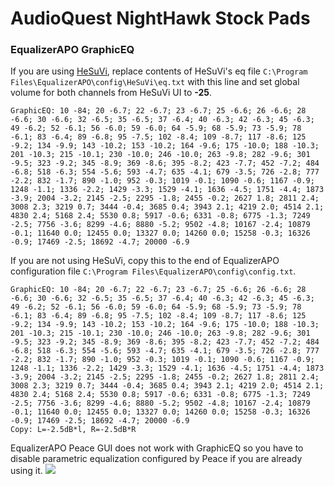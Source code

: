 # AudioQuest NightHawk Stock Pads
### EqualizerAPO GraphicEQ
If you are using [HeSuVi](https://sourceforge.net/projects/hesuvi/), replace contents of HeSuVi's eq file `C:\Program Files\EqualizerAPO\config\HeSuVi\eq.txt` with this line and set global volume for both channels from HeSuVi UI to **-25**.
```
GraphicEQ: 10 -84; 20 -6.7; 22 -6.7; 23 -6.7; 25 -6.6; 26 -6.6; 28 -6.6; 30 -6.6; 32 -6.5; 35 -6.5; 37 -6.4; 40 -6.3; 42 -6.3; 45 -6.3; 49 -6.2; 52 -6.1; 56 -6.0; 59 -6.0; 64 -5.9; 68 -5.9; 73 -5.9; 78 -6.1; 83 -6.4; 89 -6.8; 95 -7.5; 102 -8.4; 109 -8.7; 117 -8.6; 125 -9.2; 134 -9.9; 143 -10.2; 153 -10.2; 164 -9.6; 175 -10.0; 188 -10.3; 201 -10.3; 215 -10.1; 230 -10.0; 246 -10.0; 263 -9.8; 282 -9.6; 301 -9.5; 323 -9.2; 345 -8.9; 369 -8.6; 395 -8.2; 423 -7.7; 452 -7.2; 484 -6.8; 518 -6.3; 554 -5.6; 593 -4.7; 635 -4.1; 679 -3.5; 726 -2.8; 777 -2.2; 832 -1.7; 890 -1.0; 952 -0.3; 1019 -0.1; 1090 -0.6; 1167 -0.9; 1248 -1.1; 1336 -2.2; 1429 -3.3; 1529 -4.1; 1636 -4.5; 1751 -4.4; 1873 -3.9; 2004 -3.2; 2145 -2.5; 2295 -1.8; 2455 -0.2; 2627 1.8; 2811 2.4; 3008 2.3; 3219 0.7; 3444 -0.4; 3685 0.4; 3943 2.1; 4219 2.0; 4514 2.1; 4830 2.4; 5168 2.4; 5530 0.8; 5917 -0.6; 6331 -0.8; 6775 -1.3; 7249 -2.5; 7756 -3.6; 8299 -4.6; 8880 -5.2; 9502 -4.8; 10167 -2.4; 10879 -0.1; 11640 0.0; 12455 0.0; 13327 0.0; 14260 0.0; 15258 -0.3; 16326 -0.9; 17469 -2.5; 18692 -4.7; 20000 -6.9
```
If you are not using HeSuVi, copy this to the end of EqualizerAPO configuration file `C:\Program Files\EqualizerAPO\config\config.txt`.
```
GraphicEQ: 10 -84; 20 -6.7; 22 -6.7; 23 -6.7; 25 -6.6; 26 -6.6; 28 -6.6; 30 -6.6; 32 -6.5; 35 -6.5; 37 -6.4; 40 -6.3; 42 -6.3; 45 -6.3; 49 -6.2; 52 -6.1; 56 -6.0; 59 -6.0; 64 -5.9; 68 -5.9; 73 -5.9; 78 -6.1; 83 -6.4; 89 -6.8; 95 -7.5; 102 -8.4; 109 -8.7; 117 -8.6; 125 -9.2; 134 -9.9; 143 -10.2; 153 -10.2; 164 -9.6; 175 -10.0; 188 -10.3; 201 -10.3; 215 -10.1; 230 -10.0; 246 -10.0; 263 -9.8; 282 -9.6; 301 -9.5; 323 -9.2; 345 -8.9; 369 -8.6; 395 -8.2; 423 -7.7; 452 -7.2; 484 -6.8; 518 -6.3; 554 -5.6; 593 -4.7; 635 -4.1; 679 -3.5; 726 -2.8; 777 -2.2; 832 -1.7; 890 -1.0; 952 -0.3; 1019 -0.1; 1090 -0.6; 1167 -0.9; 1248 -1.1; 1336 -2.2; 1429 -3.3; 1529 -4.1; 1636 -4.5; 1751 -4.4; 1873 -3.9; 2004 -3.2; 2145 -2.5; 2295 -1.8; 2455 -0.2; 2627 1.8; 2811 2.4; 3008 2.3; 3219 0.7; 3444 -0.4; 3685 0.4; 3943 2.1; 4219 2.0; 4514 2.1; 4830 2.4; 5168 2.4; 5530 0.8; 5917 -0.6; 6331 -0.8; 6775 -1.3; 7249 -2.5; 7756 -3.6; 8299 -4.6; 8880 -5.2; 9502 -4.8; 10167 -2.4; 10879 -0.1; 11640 0.0; 12455 0.0; 13327 0.0; 14260 0.0; 15258 -0.3; 16326 -0.9; 17469 -2.5; 18692 -4.7; 20000 -6.9
Copy: L=-2.5dB*l, R=-2.5dB*R
```
EqualizerAPO Peace GUI does not work with GraphicEQ so you have to disable parametric equalization configured by Peace if you are already using it.
![](https://raw.githubusercontent.com/jaakkopasanen/AutoEq/master/results/SBAF-Serious/innerfidelity/onear/AudioQuest%20NightHawk%20Stock%20Pads/AudioQuest%20NightHawk%20Stock%20Pads.png)
